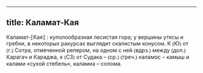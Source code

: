 
---
title: Каламат-Кая
---
Каламат-⟦Кая⟧
: куполообразная лесистая гора; у вершины утесы и гребни, в некоторых ракурсах выглядит скалистым конусом. К ⦅Ю⦆ от ⦅г.⦆ Сотра, отмеченной репером, на одном с ней ⦅вдрз.⦆ между ⦅дол.⦆ Карагач и Караджа, к ⦅СЗ⦆ от Судака – ⦅ср.⦆ ⦅греч.⦆ каламос – камыш и калами «сухой стебель», каламиа – солома.
